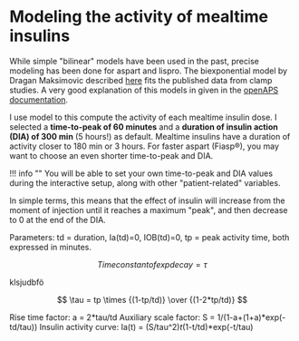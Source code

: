 # Modeling the activity of mealtime insulins

While simple "bilinear" models have been used in the past, precise modeling has been done for aspart and lispro. The biexponential model by Dragan Maksimovic described [here](https://github.com/LoopKit/Loop/issues/388#issuecomment-317938473) fits the published data from clamp studies. A very good explanation of this models in given in the [openAPS documentation](https://draft-openaps-reorg.readthedocs.io/en/latest/docs/How%20it%20works/understanding-insulin-on-board-calculations.html).

I use model to this compute the activity of each mealtime insulin dose. I selected a **time-to-peak of 60 minutes** and a **duration of insulin action (DIA) of 300 min** (5 hours!) as default. Mealtime insulins have a duration of activity closer to 180 min or 3 hours. For faster aspart (Fiasp®), you may want to choose an even shorter time-to-peak and DIA.

!!! info ""
    You will be able to set your own time-to-peak and DIA values during the interactive setup, along with other "patient-related" variables.

In simple terms, this means that the effect of insulin will increase from the moment of injection until it reaches a maximum "peak", and then decrease to 0 at the end of the DIA. 


Parameters: td = duration, Ia(td)=0, IOB(td)=0, tp = peak activity time, both expressed in minutes.

$$
Time constant of exp decay = \tau
$$

klsjudbfö

$$
 \tau = tp \times {(1-tp/td)} \over {(1-2*tp/td)}
$$

Rise time factor: a = 2*tau/td
Auxiliary scale factor: S = 1/(1-a+(1+a)*exp(-td/tau))
Insulin activity curve: Ia(t) = (S/tau^2)*t*(1-t/td)*exp(-t/tau)